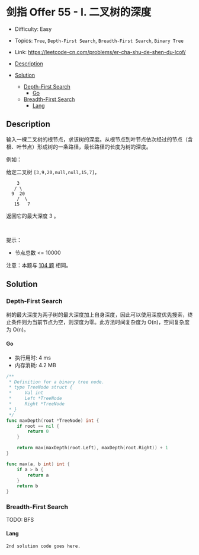 <!-- omit in toc -->
# 剑指 Offer 55 - I.  二叉树的深度

- Difficulty: Easy
- Topics: `Tree`, `Depth-First Search`, `Breadth-First Search`, `Binary Tree`
- Link: https://leetcode-cn.com/problems/er-cha-shu-de-shen-du-lcof/

- [Description](#description)
- [Solution](#solution)
  - [Depth-First Search](#depth-first-search)
    - [Go](#go)
  - [Breadth-First Search](#breadth-first-search)
    - [Lang](#lang)

## Description

输入一棵二叉树的根节点，求该树的深度。从根节点到叶节点依次经过的节点（含根、叶节点）形成树的一条路径，最长路径的长度为树的深度。

例如：

给定二叉树 `[3,9,20,null,null,15,7]`，
```
    3
   / \
  9  20
    /  \
   15   7
```
返回它的最大深度 3 。

 

提示：
- 节点总数 <= 10000


注意：本题与 [104 题](104.%20Maximum%20Depth%20of%20Binary%20Tree%20二叉树的最大深度.md) 相同。

## Solution

### Depth-First Search

树的最大深度为两子树的最大深度加上自身深度，因此可以使用深度优先搜索，终止条件则为当前节点为空，则深度为零。此方法时间复杂度为 O(n)，空间复杂度为 O(n)。

#### Go

- 执行用时: 4 ms
- 内存消耗: 4.2 MB

```go
/**
 * Definition for a binary tree node.
 * type TreeNode struct {
 *     Val int
 *     Left *TreeNode
 *     Right *TreeNode
 * }
 */
func maxDepth(root *TreeNode) int {
    if root == nil {
        return 0
    }

    return max(maxDepth(root.Left), maxDepth(root.Right)) + 1
}

func max(a, b int) int {
    if a > b {
        return a
    }
    return b
}
```

### Breadth-First Search

TODO: BFS

#### Lang

```lang
2nd solution code goes here.
```
